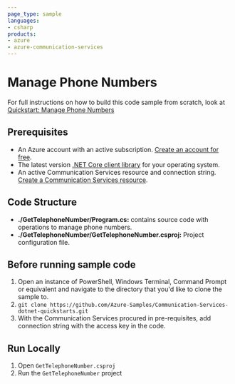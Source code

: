 ```yaml
---
page_type: sample
languages:
- csharp
products:
- azure
- azure-communication-services
---
```


# Manage Phone Numbers

For full instructions on how to build this code sample from scratch, look at [Quickstart: Manage Phone Numbers](https://learn.microsoft.com/en-us/azure/communication-services/quickstarts/telephony/get-phone-number?tabs=windows&pivots=programming-language-csharp)

## Prerequisites

- An Azure account with an active subscription. [Create an account for free](https://azure.microsoft.com/free/?WT.mc_id=A261C142F). 
- The latest version [.NET Core client library](https://dotnet.microsoft.com/download/dotnet) for your operating system.
- An active Communication Services resource and connection string. [Create a Communication Services resource](https://docs.microsoft.com/azure/communication-services/quickstarts/create-communication-resource?tabs=windows&pivots=platform-net). 

## Code Structure

- **./GetTelephoneNumber/Program.cs:** contains source code with  operations to manage phone numbers.
- **./GetTelephoneNumber/GetTelephoneNumber.csproj:** Project configuration file.

## Before running sample code

1. Open an instance of PowerShell, Windows Terminal, Command Prompt or equivalent and navigate to the directory that you'd like to clone the sample to.
2. `git clone https://github.com/Azure-Samples/Communication-Services-dotnet-quickstarts.git`
3.  With the Communication Services procured in pre-requisites, add connection string with the access key in the code.

## Run Locally

1. Open `GetTelephoneNumber.csproj`
2. Run the `GetTelephoneNumber` project